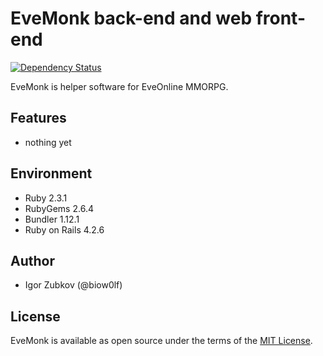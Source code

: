 # EveMonk back-end and web front-end

[![Dependency Status](https://gemnasium.com/badges/github.com/biow0lf/evemonk.svg)](https://gemnasium.com/github.com/biow0lf/evemonk)

EveMonk is helper software for EveOnline MMORPG.

## Features

* nothing yet

## Environment

* Ruby 2.3.1
* RubyGems 2.6.4
* Bundler 1.12.1
* Ruby on Rails 4.2.6

## Author

* Igor Zubkov (@biow0lf)

## License

EveMonk is available as open source under the terms of the [MIT License](http://opensource.org/licenses/MIT).
